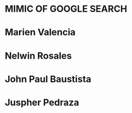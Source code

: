 # MIMIC OF GOOGLE SEARCH
# Marien Valencia
# Nelwin Rosales
# John Paul Baustista
# Juspher Pedraza
